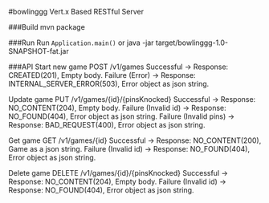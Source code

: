 #bowlinggg
Vert.x Based RESTful Server

###Build
mvn package

###Run
Run `Application.main()` or java -jar target/bowlinggg-1.0-SNAPSHOT-fat.jar

###API
Start new game
POST /v1/games
    Successful -> Response: CREATED(201), Empty body.
    Failure (Error) -> Response: INTERNAL_SERVER_ERROR(503), Error object as json string.

Update game
PUT /v1/games/{id}/{pinsKnocked} 
    Successful -> Response: NO_CONTENT(204), Empty body.
    Failure (Invalid id) -> Response: NO_FOUND(404), Error object as json string.
    Failure (Invalid pins) -> Response: BAD_REQUEST(400), Error object as json string.

Get game
GET /v1/games/{id}
    Successful -> Response: NO_CONTENT(200), Game as a json string.
    Failure (Invalid id) -> Response: NO_FOUND(404), Error object as json string.

Delete game
DELETE /v1/games/{id}/{pinsKnocked}
    Successful -> Response: NO_CONTENT(204), Empty body.
    Failure (Invalid id) -> Response: NO_FOUND(404), Error object as json string.